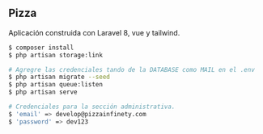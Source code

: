 ## Pizza

Aplicación construida con Laravel 8, vue y tailwind.

```bash
$ composer install
$ php artisan storage:link

# Agregre las credenciales tando de la DATABASE como MAIL en el .env
$ php artisan migrate --seed
$ php artisan queue:listen
$ php artisan serve

# Credenciales para la sección administrativa.
$ 'email' => develop@pizzainfinety.com
$ 'password' => dev123

```
